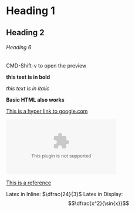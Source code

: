 # Heading 1
## Heading 2
###### Heading 6

CMD-Shift-v to open the preview

**this text is in bold**

*this text is in italic*

<b> Basic HTML also works </b>

[//]: <> (This is my commment)

[This is a hyper link to google.com](https://google.com)

![MyImage](imageurl.com)


[This is a reference][myreference]

[myreference]: https://www.neuralnine.com

Latex in Inline: $\dfrac{24}{3}$
Latex in Display: $$\dfrac{x^2}{\sin{x}}$$